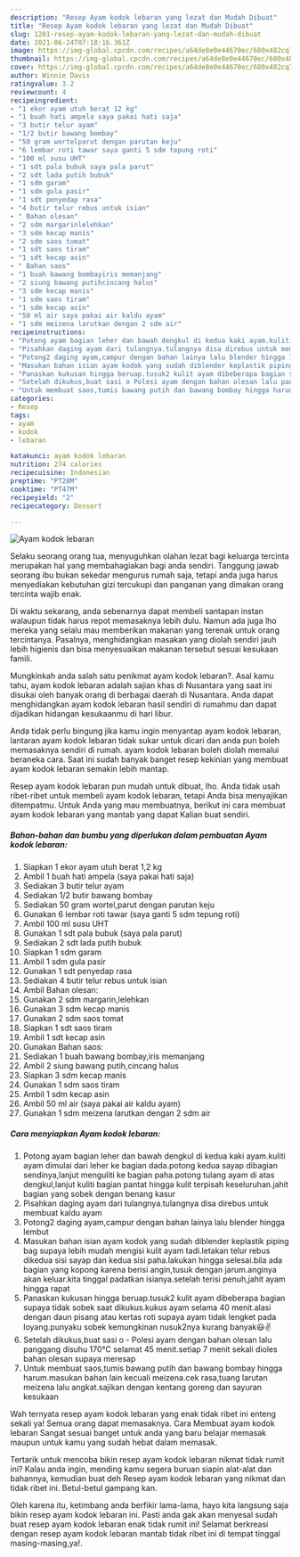 ```yaml
---
description: "Resep Ayam kodok lebaran yang lezat dan Mudah Dibuat"
title: "Resep Ayam kodok lebaran yang lezat dan Mudah Dibuat"
slug: 1201-resep-ayam-kodok-lebaran-yang-lezat-dan-mudah-dibuat
date: 2021-06-24T07:18:16.361Z
image: https://img-global.cpcdn.com/recipes/a64de8e0e44670ec/680x482cq70/ayam-kodok-lebaran-foto-resep-utama.jpg
thumbnail: https://img-global.cpcdn.com/recipes/a64de8e0e44670ec/680x482cq70/ayam-kodok-lebaran-foto-resep-utama.jpg
cover: https://img-global.cpcdn.com/recipes/a64de8e0e44670ec/680x482cq70/ayam-kodok-lebaran-foto-resep-utama.jpg
author: Winnie Davis
ratingvalue: 3.2
reviewcount: 4
recipeingredient:
- "1 ekor ayam utuh berat 12 kg"
- "1 buah hati ampela saya pakai hati saja"
- "3 butir telur ayam"
- "1/2 butir bawang bombay"
- "50 gram wortelparut dengan parutan keju"
- "6 lembar roti tawar saya ganti 5 sdm tepung roti"
- "100 ml susu UHT"
- "1 sdt pala bubuk saya pala parut"
- "2 sdt lada putih bubuk"
- "1 sdm garam"
- "1 sdm gula pasir"
- "1 sdt penyedap rasa"
- "4 butir telur rebus untuk isian"
- " Bahan olesan"
- "2 sdm margarinlelehkan"
- "3 sdm kecap manis"
- "2 sdm saos tomat"
- "1 sdt saos tiram"
- "1 sdt kecap asin"
- " Bahan saos"
- "1 buah bawang bombayiris memanjang"
- "2 siung bawang putihcincang halus"
- "3 sdm kecap manis"
- "1 sdm saos tiram"
- "1 sdm kecap asin"
- "50 ml air saya pakai air kaldu ayam"
- "1 sdm meizena larutkan dengan 2 sdm air"
recipeinstructions:
- "Potong ayam bagian leher dan bawah dengkul di kedua kaki ayam.kuliti ayam dimulai dari leher ke bagian dada.potong kedua sayap dibagian sendinya,lanjut menguliti ke bagian paha.potong tulang ayam di atas dengkul,lanjut kuliti bagian pantat hingga kulit terpisah keseluruhan.jahit bagian yang sobek dengan benang kasur"
- "Pisahkan daging ayam dari tulangnya.tulangnya disa direbus untuk membuat kaldu ayam"
- "Potong2 daging ayam,campur dengan bahan lainya lalu blender hingga lembut"
- "Masukan bahan isian ayam kodok yang sudah diblender keplastik piping bag supaya lebih mudah mengisi kulit ayam tadi.letakan telur rebus dikedua sisi sayap dan kedua sisi paha.lakukan hingga selesai.bila ada bagian yang kopong karena berisi angin,tusuk dengan jarum.anginya akan keluar.kita tinggal padatkan isianya.setelah terisi penuh,jahit ayam hingga rapat"
- "Panaskan kukusan hingga beruap.tusuk2 kulit ayam dibeberapa bagian supaya tidak sobek saat dikukus.kukus ayam selama 40 menit.alasi dengan daun pisang atau kertas roti supaya ayam tidak lengket pada loyang.punyaku sobek kemungkinan nusuk2nya kurang banyak😃✌️"
- "Setelah dikukus,buat sasi o Polesi ayam dengan bahan olesan lalu panggang disuhu 170°C selamat 45 menit.setiap 7 menit sekali dioles bahan olesan supaya meresap"
- "Untuk membuat saos,tumis bawang putih dan bawang bombay hingga harum.masukan bahan lain kecuali meizena.cek rasa,tuang larutan meizena lalu angkat.sajikan dengan kentang goreng dan sayuran kesukaan"
categories:
- Resep
tags:
- ayam
- kodok
- lebaran

katakunci: ayam kodok lebaran 
nutrition: 274 calories
recipecuisine: Indonesian
preptime: "PT28M"
cooktime: "PT47M"
recipeyield: "2"
recipecategory: Dessert

---
```



![Ayam kodok lebaran](https://img-global.cpcdn.com/recipes/a64de8e0e44670ec/680x482cq70/ayam-kodok-lebaran-foto-resep-utama.jpg)

Selaku seorang orang tua, menyuguhkan olahan lezat bagi keluarga tercinta merupakan hal yang membahagiakan bagi anda sendiri. Tanggung jawab seorang ibu bukan sekedar mengurus rumah saja, tetapi anda juga harus menyediakan kebutuhan gizi tercukupi dan panganan yang dimakan orang tercinta wajib enak.

Di waktu  sekarang, anda sebenarnya dapat membeli santapan instan walaupun tidak harus repot memasaknya lebih dulu. Namun ada juga lho mereka yang selalu mau memberikan makanan yang terenak untuk orang tercintanya. Pasalnya, menghidangkan masakan yang diolah sendiri jauh lebih higienis dan bisa menyesuaikan makanan tersebut sesuai kesukaan famili. 



Mungkinkah anda salah satu penikmat ayam kodok lebaran?. Asal kamu tahu, ayam kodok lebaran adalah sajian khas di Nusantara yang saat ini disukai oleh banyak orang di berbagai daerah di Nusantara. Anda dapat menghidangkan ayam kodok lebaran hasil sendiri di rumahmu dan dapat dijadikan hidangan kesukaanmu di hari libur.

Anda tidak perlu bingung jika kamu ingin menyantap ayam kodok lebaran, lantaran ayam kodok lebaran tidak sukar untuk dicari dan anda pun boleh memasaknya sendiri di rumah. ayam kodok lebaran boleh diolah memalui beraneka cara. Saat ini sudah banyak banget resep kekinian yang membuat ayam kodok lebaran semakin lebih mantap.

Resep ayam kodok lebaran pun mudah untuk dibuat, lho. Anda tidak usah ribet-ribet untuk membeli ayam kodok lebaran, tetapi Anda bisa menyajikan ditempatmu. Untuk Anda yang mau membuatnya, berikut ini cara membuat ayam kodok lebaran yang mantab yang dapat Kalian buat sendiri.

<!--inarticleads1-->

##### Bahan-bahan dan bumbu yang diperlukan dalam pembuatan Ayam kodok lebaran:

1. Siapkan 1 ekor ayam utuh berat 1,2 kg
1. Ambil 1 buah hati ampela (saya pakai hati saja)
1. Sediakan 3 butir telur ayam
1. Sediakan 1/2 butir bawang bombay
1. Sediakan 50 gram wortel,parut dengan parutan keju
1. Gunakan 6 lembar roti tawar (saya ganti 5 sdm tepung roti)
1. Ambil 100 ml susu UHT
1. Gunakan 1 sdt pala bubuk (saya pala parut)
1. Sediakan 2 sdt lada putih bubuk
1. Siapkan 1 sdm garam
1. Ambil 1 sdm gula pasir
1. Gunakan 1 sdt penyedap rasa
1. Sediakan 4 butir telur rebus untuk isian
1. Ambil  Bahan olesan:
1. Gunakan 2 sdm margarin,lelehkan
1. Gunakan 3 sdm kecap manis
1. Gunakan 2 sdm saos tomat
1. Siapkan 1 sdt saos tiram
1. Ambil 1 sdt kecap asin
1. Gunakan  Bahan saos:
1. Sediakan 1 buah bawang bombay,iris memanjang
1. Ambil 2 siung bawang putih,cincang halus
1. Siapkan 3 sdm kecap manis
1. Gunakan 1 sdm saos tiram
1. Ambil 1 sdm kecap asin
1. Ambil 50 ml air (saya pakai air kaldu ayam)
1. Gunakan 1 sdm meizena larutkan dengan 2 sdm air




<!--inarticleads2-->

##### Cara menyiapkan Ayam kodok lebaran:

1. Potong ayam bagian leher dan bawah dengkul di kedua kaki ayam.kuliti ayam dimulai dari leher ke bagian dada.potong kedua sayap dibagian sendinya,lanjut menguliti ke bagian paha.potong tulang ayam di atas dengkul,lanjut kuliti bagian pantat hingga kulit terpisah keseluruhan.jahit bagian yang sobek dengan benang kasur
1. Pisahkan daging ayam dari tulangnya.tulangnya disa direbus untuk membuat kaldu ayam
1. Potong2 daging ayam,campur dengan bahan lainya lalu blender hingga lembut
1. Masukan bahan isian ayam kodok yang sudah diblender keplastik piping bag supaya lebih mudah mengisi kulit ayam tadi.letakan telur rebus dikedua sisi sayap dan kedua sisi paha.lakukan hingga selesai.bila ada bagian yang kopong karena berisi angin,tusuk dengan jarum.anginya akan keluar.kita tinggal padatkan isianya.setelah terisi penuh,jahit ayam hingga rapat
1. Panaskan kukusan hingga beruap.tusuk2 kulit ayam dibeberapa bagian supaya tidak sobek saat dikukus.kukus ayam selama 40 menit.alasi dengan daun pisang atau kertas roti supaya ayam tidak lengket pada loyang.punyaku sobek kemungkinan nusuk2nya kurang banyak😃✌️
1. Setelah dikukus,buat sasi o - Polesi ayam dengan bahan olesan lalu panggang disuhu 170°C selamat 45 menit.setiap 7 menit sekali dioles bahan olesan supaya meresap
1. Untuk membuat saos,tumis bawang putih dan bawang bombay hingga harum.masukan bahan lain kecuali meizena.cek rasa,tuang larutan meizena lalu angkat.sajikan dengan kentang goreng dan sayuran kesukaan




Wah ternyata resep ayam kodok lebaran yang enak tidak ribet ini enteng sekali ya! Semua orang dapat memasaknya. Cara Membuat ayam kodok lebaran Sangat sesuai banget untuk anda yang baru belajar memasak maupun untuk kamu yang sudah hebat dalam memasak.

Tertarik untuk mencoba bikin resep ayam kodok lebaran nikmat tidak rumit ini? Kalau anda ingin, mending kamu segera buruan siapin alat-alat dan bahannya, kemudian buat deh Resep ayam kodok lebaran yang nikmat dan tidak ribet ini. Betul-betul gampang kan. 

Oleh karena itu, ketimbang anda berfikir lama-lama, hayo kita langsung saja bikin resep ayam kodok lebaran ini. Pasti anda gak akan menyesal sudah buat resep ayam kodok lebaran enak tidak rumit ini! Selamat berkreasi dengan resep ayam kodok lebaran mantab tidak ribet ini di tempat tinggal masing-masing,ya!.

